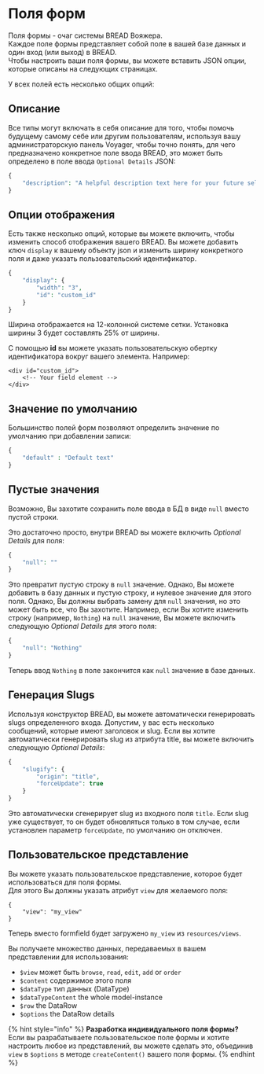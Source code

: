 # Поля форм

Поля формы - очаг системы BREAD Вояжера.  
Каждое поле формы представляет собой поле в вашей базе данных и один вход \(или выход\) в BREAD.  
Чтобы настроить ваши поля формы, вы можете вставить JSON опции, которые описаны на следующих страницах.

У всех полей есть несколько общих опций:

## Описание

Все типы могут включать в себя описание для того, чтобы помочь будущему самому себе или другим пользователям, используя вашу администраторскую панель Voyager, чтобы точно понять, для чего предназначено конкретное поле ввода BREAD, это может быть определено в поле ввода `Optional Details` JSON:

```php
{
    "description": "A helpful description text here for your future self."
}
```

## Опции отображения

Есть также несколько опций, которые вы можете включить, чтобы изменить способ отображения вашего BREAD. Вы можете добавить ключ `display` к вашему объекту json и изменить ширину конкретного поля и даже указать пользовательский идентификатор.

```php
{
    "display": {
        "width": "3",
        "id": "custom_id"
    }
}
```

Ширина отображается на 12-колонной системе сетки. Установка ширины 3 будет составлять 25% от ширины.

С помощью **id** вы можете указать пользовательскую обертку идентификатора вокруг вашего элемента. Например:

```markup
<div id="custom_id">
    <!-- Your field element -->
</div>
```

## Значение по умолчанию

Большинство полей форм позволяют определить значение по умолчанию при добавлении записи:

```php
{
    "default" : "Default text"
}
```

## Пустые значения

Возможно, Вы захотите сохранить поле ввода в БД в виде `null` вместо пустой строки.

Это достаточно просто, внутри BREAD вы можете включить _Optional Details_ для поля:

```php
{
    "null": ""
}
```

Это превратит пустую строку в `null` значение. Однако, Вы можете добавить в базу данных и пустую строку, и нулевое значение для этого поля. Однако, Вы должны выбрать замену для `null` значения, но это может быть все, что Вы захотите. Например, если Вы хотите изменить строку \(например, `Nothing`\) на `null` значение, Вы можете включить следующую _Optional Details_ для этого поля:

```php
{
    "null": "Nothing"
}
```

Теперь ввод `Nothing` в поле закончится как `null` значение в базе данных.

## Генерация Slugs

Используя конструктор BREAD, вы можете автоматически генерировать slugs определенного входа. Допустим, у вас есть несколько сообщений, которые имеют заголовок и slug. Если вы хотите автоматически генерировать slug из атрибута title, вы можете включить следующую _Optional Details_:

```php
{
    "slugify": {
        "origin": "title",
        "forceUpdate": true
    }
}
```

Это автоматически сгенерирует slug из входного поля `title`. Если slug уже существует, то он будет обновляться только в том случае, если установлен параметр `forceUpdate`, по умолчанию он отключен.

## Пользовательское представление

Вы можете указать пользовательское представление, которое будет использоваться для поля формы.  
Для этого Вы должны указать атрибут `view` для желаемого поля:

```text
{
    "view": "my_view"
}
```

Теперь вместо formfield будет загружено `my_view` из `resources/views`.

Вы получаете множество данных, передаваемых в вашем представлении для использования:

* `$view` может быть `browse`, `read`, `edit`, `add` or `order`
* `$content` содержимое этого поля
* `$dataType` тип данных \(DataType\)
* `$dataTypeContent` the whole model-instance
* `$row` the DataRow
* `$options` the DataRow details

{% hint style="info" %}
**Разработка индивидуального поля формы?**  
Если вы разрабатываете пользовательское поле формы и хотите настроить любое из представлений, вы можете сделать это, объединив `view` в `$options` в методе `createContent()` вашего поля формы.
{% endhint %}

